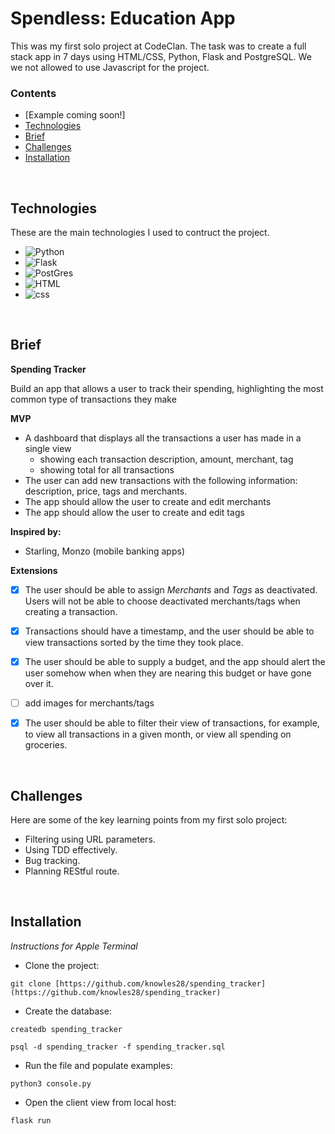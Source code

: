 # Spendless: Education App
This was my first solo project at CodeClan. The task was to create a full stack app in 7 days using HTML/CSS, Python, Flask and PostgreSQL. We we not allowed to use Javascript for the project.


### Contents 

* [Example coming soon!]
* [Technologies](#technologies)
* [Brief](#brief)
* [Challenges](#challenges)
* [Installation](#installation)

<br>



## Technologies

These are the main technologies I used to contruct the project.

* ![Python]
* ![Flask]
* ![PostGres]
* ![HTML]
* ![css]

<br>


## Brief

**Spending Tracker**

Build an app that allows a user to track their spending, highlighting the most common type of transactions they make

**MVP**

- A dashboard that displays all the transactions a user has made in a single view
    - showing each transaction description, amount, merchant, tag
    - showing total for all transactions
- The user can add new transactions with the following information: description, price,  tags and merchants.
- The app should allow the user to create and edit merchants
- The app should allow the user to create and edit tags

**Inspired by:**

- Starling, Monzo (mobile banking apps)

**Extensions**

- [x] The user should be able to assign *Merchants* and *Tags* as deactivated. Users will not be able to choose deactivated merchants/tags when creating a transaction.
- [x] Transactions should have a timestamp, and the user should be able to view transactions sorted by the time they took place.
- [x] The user should be able to supply a budget, and the app should alert the user somehow when when they are nearing this budget or have gone over it.
- [ ] add images for merchants/tags
- [x] The user should be able to filter their view of transactions, for example, to view all transactions in a given month, or view all spending on groceries.


<br>


## Challenges

Here are some of the key learning points from my first solo project:

* Filtering using URL parameters.
* Using TDD effectively.
* Bug tracking.
* Planning REStful route.

<br>


## Installation

*Instructions for Apple Terminal*

- Clone the project:

```git clone [https://github.com/knowles28/spending_tracker](https://github.com/knowles28/spending_tracker)```

- Create the database:

```createdb spending_tracker```

```psql -d spending_tracker -f spending_tracker.sql```

- Run the file and populate examples:

```python3 console.py```

- Open the client view from local host:

```flask run```




<!-- MARKDOWN LINKS & IMAGES -->

[Python]:https://img.shields.io/badge/Python-3776AB?style=for-the-badge&logo=python&logoColor=white
[Flask]:https://img.shields.io/badge/Flask-000000?style=for-the-badge&logo=flask&logoColor=white
[PostGres]:https://img.shields.io/badge/PostgreSQL-316192?style=for-the-badge&logo=postgresql&logoColor=white
[HTML]: https://img.shields.io/badge/HTML5-E34F26?style=for-the-badge&logo=html5&logoColor=white
[css]: https://img.shields.io/badge/CSS3-1572B6?style=for-the-badge&logo=css3&logoColor=white


